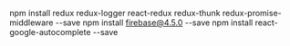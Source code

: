 npm install redux redux-logger react-redux redux-thunk redux-promise-middleware --save
npm install firebase@4.5.0 --save
npm install react-google-autocomplete --save



